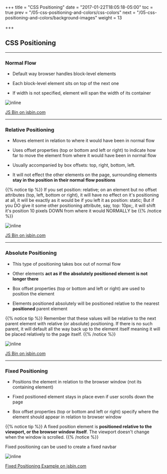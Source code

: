 +++
title = "CSS Positioning"
date = "2017-01-22T18:05:18-05:00"
toc = true
prev = "/05-css-positioning-and-colors/css-colors"
next = "/05-css-positioning-and-colors/background-images"
weight = 13

+++

## CSS Positioning

---

### Normal Flow

- Default way browser handles block-level elements

- Each block-level element sits on top of the next one

- If width is not specified, element will span the width of its container


![inline](/images/05/normal_flow.png)

<a class="jsbin-embed" href="https://jsbin.com/rakaya/embed?css,output">JS Bin on jsbin.com</a><script src="https://static.jsbin.com/js/embed.min.js?3.41.0"></script>

---

### Relative Positioning

- Moves element in relation to where it would have been in normal flow

- Uses offset properties (top or bottom and left or right) to indicate how far to move the element from where it would have been in normal flow

- Usually accompanied by box offsets: top, right, bottom, left.

- It will not effect the other elements on the page, surrounding elements **stay in the position in their normal flow positions**

{{% notice tip %}}
  If you set position: relative; on an element but no offset attributes (top, left, bottom or right), it will have no effect on it's positioning at all, it will be exactly as it would be if you left it as position: static; But if you DO give it some other positioning attribute, say, top: 10px;, it will shift it's position 10 pixels DOWN from where it would NORMALLY be
{{% /notice %}}


![inline](/images/05/relative_positioning.png)

<a class="jsbin-embed" href="https://jsbin.com/tavotu/embed?css,output">JS Bin on jsbin.com</a><script src="https://static.jsbin.com/js/embed.min.js?3.41.0"></script>

---

### Absolute Positioning

- This type of positioning takes box out of normal flow

- Other elements **act as if the absolutely positioned element is not longer there**

- Box offset properties (top or bottom and left or right) are used to position the element

- Elements positioned absolutely will be positioned relative to the nearest **positioned** parent element


{{% notice tip %}}
  Remember that these values will be relative to the next parent element with relative (or absolute) positioning. If there is no such parent, it will default all the way back up to the <html> element itself meaning it will be placed relatively to the page itself.
{{% /notice %}}


![inline](/images/05/absolute_positioning.png)

<a class="jsbin-embed" href="https://jsbin.com/cesikiq/embed?css,output">JS Bin on jsbin.com</a><script src="https://static.jsbin.com/js/embed.min.js?3.41.0"></script>

---

### Fixed Positioning

- Positions the element in relation to the browser window (not its containing element)

- Fixed positioned element stays in place even if user scrolls down the page

- Box offset properties (top or bottom and left or right) specify where the element should appear in relation to browser window


{{% notice tip %}}
  A fixed position element is **positioned relative to the viewport, or the browser window itself**. The viewport doesn't change when the window is scrolled.
{{% /notice %}}


Fixed positioning can be used to create a fixed navbar

![inline](/images/05/fixed_positioning.png)

<a class="jsbin-embed" href="https://jsbin.com/bohiwop/embed?css,output">Fixed Positioning Example on jsbin.com</a><script src="https://static.jsbin.com/js/embed.min.js?4.0.4"></script>

